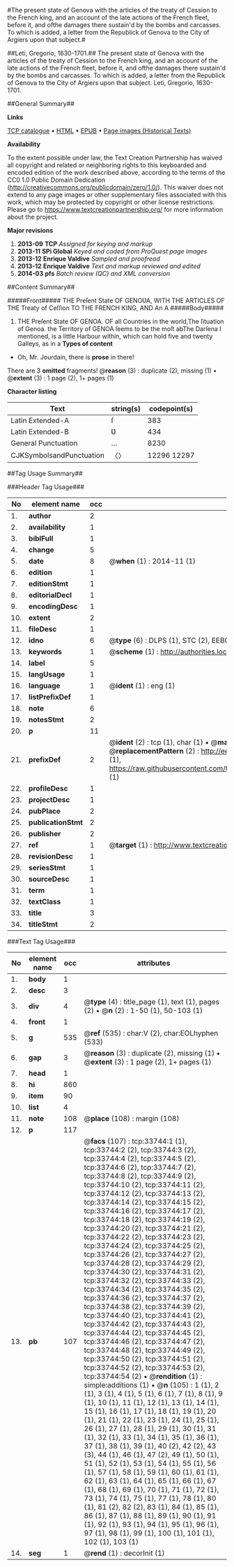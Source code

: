 #The present state of Genova with the articles of the treaty of Cession to the French king, and an account of the late actions of the French fleet, before it, and ofthe damages there sustain'd by the bombs and carcasses. To which is added, a letter from the Republick of Genova to the City of Argiers upon that subject.#

##Leti, Gregorio, 1630-1701.##
The present state of Genova with the articles of the treaty of Cession to the French king, and an account of the late actions of the French fleet, before it, and ofthe damages there sustain'd by the bombs and carcasses. To which is added, a letter from the Republick of Genova to the City of Argiers upon that subject.
Leti, Gregorio, 1630-1701.

##General Summary##

**Links**

[TCP catalogue](http://www.ota.ox.ac.uk/tcp/)  • 
[HTML](http://tei.it.ox.ac.uk/tcp/Texts-HTML/free/A47/A47958.html)  • 
[EPUB](http://tei.it.ox.ac.uk/tcp/Texts-EPUB/free/A47/A47958.epub) • 
[Page images (Historical Texts)](https://historicaltexts.jisc.ac.uk/eebo-99829307e)

**Availability**

To the extent possible under law, the Text Creation Partnership has waived all copyright and related or neighboring rights to this keyboarded and encoded edition of the work described above, according to the terms of the CC0 1.0 Public Domain Dedication (http://creativecommons.org/publicdomain/zero/1.0/). This waiver does not extend to any page images or other supplementary files associated with this work, which may be protected by copyright or other license restrictions. Please go to https://www.textcreationpartnership.org/ for more information about the project.

**Major revisions**

1. __2013-09__ __TCP__ *Assigned for keying and markup*
1. __2013-11__ __SPi Global__ *Keyed and coded from ProQuest page images*
1. __2013-12__ __Enrique Valdive__ *Sampled and proofread*
1. __2013-12__ __Enrique Valdive__ *Text and markup reviewed and edited*
1. __2014-03__ __pfs__ *Batch review (QC) and XML conversion*

##Content Summary##

#####Front#####
THE Preſent State OF GENOƲA, WITH THE ARTICLES OF THE Treaty of Ceſſion TO THE FRENCH KING, AND An A
#####Body#####

1. THE Preſent State OF GENOA.
OF all Countries in the world,The ſituation of Genoa. the Territory of GENOA ſeems to be the moſt abThe Darſena I mentioned, is a little Harbour within, which can hold five and twenty Galleys, as in a
**Types of content**

  * Oh, Mr. Jourdain, there is **prose** in there!

There are 3 **omitted** fragments! 
 @__reason__ (3) : duplicate (2), missing (1)  •  @__extent__ (3) : 1 page (2), 1+ pages (1)

**Character listing**


|Text|string(s)|codepoint(s)|
|---|---|---|
|Latin Extended-A|ſ|383|
|Latin Extended-B|Ʋ|434|
|General Punctuation|…|8230|
|CJKSymbolsandPunctuation|〈〉|12296 12297|

##Tag Usage Summary##

###Header Tag Usage###

|No|element name|occ|attributes|
|---|---|---|---|
|1.|__author__|2||
|2.|__availability__|1||
|3.|__biblFull__|1||
|4.|__change__|5||
|5.|__date__|8| @__when__ (1) : 2014-11 (1)|
|6.|__edition__|1||
|7.|__editionStmt__|1||
|8.|__editorialDecl__|1||
|9.|__encodingDesc__|1||
|10.|__extent__|2||
|11.|__fileDesc__|1||
|12.|__idno__|6| @__type__ (6) : DLPS (1), STC (2), EEBO-CITATION (1), PROQUEST (1), VID (1)|
|13.|__keywords__|1| @__scheme__ (1) : http://authorities.loc.gov/ (1)|
|14.|__label__|5||
|15.|__langUsage__|1||
|16.|__language__|1| @__ident__ (1) : eng (1)|
|17.|__listPrefixDef__|1||
|18.|__note__|6||
|19.|__notesStmt__|2||
|20.|__p__|11||
|21.|__prefixDef__|2| @__ident__ (2) : tcp (1), char (1)  •  @__matchPattern__ (2) : ([0-9\-]+):([0-9IVX]+) (1), (.+) (1)  •  @__replacementPattern__ (2) : http://eebo.chadwyck.com/downloadtiff?vid=$1&page=$2 (1), https://raw.githubusercontent.com/textcreationpartnership/Texts/master/tcpchars.xml#$1 (1)|
|22.|__profileDesc__|1||
|23.|__projectDesc__|1||
|24.|__pubPlace__|2||
|25.|__publicationStmt__|2||
|26.|__publisher__|2||
|27.|__ref__|1| @__target__ (1) : http://www.textcreationpartnership.org/docs/. (1)|
|28.|__revisionDesc__|1||
|29.|__seriesStmt__|1||
|30.|__sourceDesc__|1||
|31.|__term__|1||
|32.|__textClass__|1||
|33.|__title__|3||
|34.|__titleStmt__|2||


###Text Tag Usage###

|No|element name|occ|attributes|
|---|---|---|---|
|1.|__body__|1||
|2.|__desc__|3||
|3.|__div__|4| @__type__ (4) : title_page (1), text (1), pages (2)  •  @__n__ (2) : 1-50 (1), 50-103 (1)|
|4.|__front__|1||
|5.|__g__|535| @__ref__ (535) : char:V (2), char:EOLhyphen (533)|
|6.|__gap__|3| @__reason__ (3) : duplicate (2), missing (1)  •  @__extent__ (3) : 1 page (2), 1+ pages (1)|
|7.|__head__|1||
|8.|__hi__|860||
|9.|__item__|90||
|10.|__list__|4||
|11.|__note__|108| @__place__ (108) : margin (108)|
|12.|__p__|117||
|13.|__pb__|107| @__facs__ (107) : tcp:33744:1 (1), tcp:33744:2 (2), tcp:33744:3 (2), tcp:33744:4 (2), tcp:33744:5 (2), tcp:33744:6 (2), tcp:33744:7 (2), tcp:33744:8 (2), tcp:33744:9 (2), tcp:33744:10 (2), tcp:33744:11 (2), tcp:33744:12 (2), tcp:33744:13 (2), tcp:33744:14 (2), tcp:33744:15 (2), tcp:33744:16 (2), tcp:33744:17 (2), tcp:33744:18 (2), tcp:33744:19 (2), tcp:33744:20 (2), tcp:33744:21 (2), tcp:33744:22 (2), tcp:33744:23 (2), tcp:33744:24 (2), tcp:33744:25 (2), tcp:33744:26 (2), tcp:33744:27 (2), tcp:33744:28 (2), tcp:33744:29 (2), tcp:33744:30 (2), tcp:33744:31 (2), tcp:33744:32 (2), tcp:33744:33 (2), tcp:33744:34 (2), tcp:33744:35 (2), tcp:33744:36 (2), tcp:33744:37 (2), tcp:33744:38 (2), tcp:33744:39 (2), tcp:33744:40 (2), tcp:33744:41 (2), tcp:33744:42 (2), tcp:33744:43 (2), tcp:33744:44 (2), tcp:33744:45 (2), tcp:33744:46 (2), tcp:33744:47 (2), tcp:33744:48 (2), tcp:33744:49 (2), tcp:33744:50 (2), tcp:33744:51 (2), tcp:33744:52 (2), tcp:33744:53 (2), tcp:33744:54 (2)  •  @__rendition__ (1) : simple:additions (1)  •  @__n__ (105) : 1 (1), 2 (1), 3 (1), 4 (1), 5 (1), 6 (1), 7 (1), 8 (1), 9 (1), 10 (1), 11 (1), 12 (1), 13 (1), 14 (1), 15 (1), 16 (1), 17 (1), 18 (1), 19 (1), 20 (1), 21 (1), 22 (1), 23 (1), 24 (1), 25 (1), 26 (1), 27 (1), 28 (1), 29 (1), 30 (1), 31 (1), 32 (1), 33 (1), 34 (1), 35 (1), 36 (1), 37 (1), 38 (1), 39 (1), 40 (2), 42 (2), 43 (3), 44 (1), 46 (1), 47 (2), 49 (1), 50 (1), 51 (1), 52 (1), 53 (1), 54 (1), 55 (1), 56 (1), 57 (1), 58 (1), 59 (1), 60 (1), 61 (1), 62 (1), 63 (1), 64 (1), 65 (1), 66 (1), 67 (1), 68 (1), 69 (1), 70 (1), 71 (1), 72 (1), 73 (1), 74 (1), 75 (1), 77 (1), 78 (1), 80 (1), 81 (2), 82 (2), 83 (1), 84 (1), 85 (1), 86 (1), 87 (1), 88 (1), 89 (1), 90 (1), 91 (1), 92 (1), 93 (1), 94 (1), 95 (1), 96 (1), 97 (1), 98 (1), 99 (1), 100 (1), 101 (1), 102 (1), 103 (1)|
|14.|__seg__|1| @__rend__ (1) : decorInit (1)|
